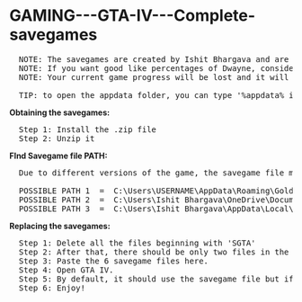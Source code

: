 # GAMING---GTA-IV---Complete-savegames

<pre>
  NOTE: The savegames are created by Ishit Bhargava and are for the complete edition of GTA IV including TLAD, TBOGT and the Normal Version.
  NOTE: If you want good like percentages of Dwayne, consider using another savegame (not given here).
  NOTE: Your current game progress will be lost and it will REPLACED with this data.

  TIP: to open the appdata folder, you can type '%appdata% in your taskbar to open it.
</pre>
**Obtaining the savegames:**
<pre>
  Step 1: Install the .zip file
  Step 2: Unzip it
</pre>

**FInd Savegame file PATH:**
<pre>
  Due to different versions of the game, the savegame file may be available at the following PATHs on YOUR computer:
  
  POSSIBLE PATH 1  =  C:\Users\USERNAME\AppData\Roaming\Goldberg SocialClub Emu Saves\GTA IV\0F74F4C4
  POSSIBLE PATH 2  =  C:\Users\Ishit Bhargava\OneDrive\Documents\Rockstar Games
  POSSIBLE PATH 3  =  C:\Users\Ishit Bhargava\AppData\Local\Rockstar Games\GTA IV
</pre>

**Replacing the savegames:**
<pre>
  Step 1: Delete all the files beginning with 'SGTA'
  Step 2: After that, there should be only two files in the folder.
  Step 3: Paste the 6 savegame files here. 
  Step 4: Open GTA IV.
  Step 5: By default, it should use the savegame file but if it doesn't, then click 'load' and then select the savegame file depending the mode in which you are playing.
  Step 6: Enjoy!
</pre>
